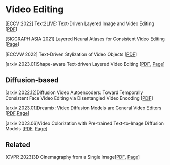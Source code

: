# Video Editing

[ECCV 2022] Text2LIVE: Text-Driven Layered Image and Video Editing [[PDF](https://arxiv.org/abs/2204.02491)]

[SIGGRAPH ASIA 2021] Layered Neural Atlases for Consistent Video Editing [[Page](https://github.com/ykasten/layered-neural-atlases)]

[ECCVW 2022] Text-Driven Stylization of Video Objects [[PDF](https://arxiv.org/pdf/2206.12396.pdf)]

[arxiv 2023.01]Shape-aware Text-driven Layered Video Editing [[PDF](https://arxiv.org/abs/2301.13173), [Page](https://text-video-edit.github.io/)]

## Diffusion-based 
[arxiv 2022.12]Diffusion Video Autoencoders: Toward Temporally Consistent Face Video Editing via Disentangled Video Encoding \[[PDF](https://arxiv.org/pdf/2212.02802.pdf)\]

[arxiv 2023.01]Dreamix: Video Diffusion Models are General Video Editors [[PDF](https://arxiv.org/abs/2302.01329),[Page](https://dreamix-video-editing.github.io/)]

[arxiv 2023.06]Video Colorization with Pre-trained Text-to-Image Diffusion Models [[PDF](https://arxiv.org/abs/2306.01732), [Page](https://colordiffuser.github.io/)]







## Related 
[CVPR 2023]3D Cinemagraphy from a Single Image[[PDF](https://arxiv.org/abs/2303.05724), [Page](https://xingyi-li.github.io/3d-cinemagraphy/)]
